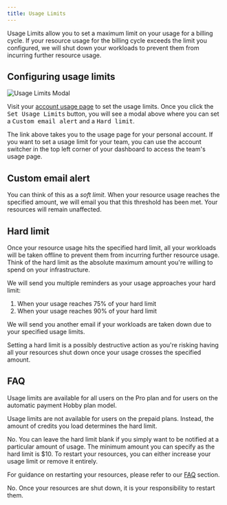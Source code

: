 ```yaml
---
title: Usage Limits
---
```


Usage Limits allow you to set a maximum limit on your usage for a billing cycle. If your resource usage for the billing cycle exceeds the limit you configured, we will shut down your workloads to prevent them from incurring further resource usage.

## Configuring usage limits

<Image src="https://res.cloudinary.com/railway/image/upload/v1694775828/usage-limits_hzv9ee.png" alt="Usage Limits Modal" layout="responsive" width={1252} height={1150} />

Visit your [account usage page](https://railway.app/account/usage) to set the usage limits. Once you click the <kbd>Set Usage Limits</kbd> button, you will see a modal above where you can set a <kbd>Custom email alert</kbd> and a <kbd>Hard limit</kbd>.

<Banner variant="info">The link above takes you to the usage page for your personal account. If you want to set a usage limit for your team, you can use the account switcher in the top left corner of your dashboard to access the team's usage page.</Banner>

## Custom email alert

You can think of this as a _soft limit_. When your resource usage reaches the specified amount, we will email you that this threshold has been met. Your resources will remain unaffected.

## Hard limit

Once your resource usage hits the specified hard limit, all your workloads will be taken offline to prevent them from incurring further resource usage. Think of the hard limit as the absolute maximum amount you're willing to spend on your infrastructure.

We will send you multiple reminders as your usage approaches your hard limit:

1. When your usage reaches 75% of your hard limit
2. When your usage reaches 90% of your hard limit

We will send you another email if your workloads are taken down due to your specified usage limits.

<Banner variant="danger">Setting a hard limit is a possibly destructive action as you're risking having all your resources shut down once your usage crosses the specified amount.</Banner>

## FAQ

<Collapse title="Can I set a usage limit?">
Usage limits are available for all users on the Pro plan and for users on the automatic payment Hobby plan model.

Usage limits are not available for users on the prepaid plans. Instead, the amount of credits you load determines the hard limit.
</Collapse>

<Collapse title="Do I need to set a hard limit to set a custom email alert?">
No. You can leave the hard limit blank if you simply want to be notified at a particular amount of usage.
</Collapse>

<Collapse title="What is the minimum hard limit?">
The minimum amount you can specify as the hard limit is $10.
</Collapse>

<Collapse title="How can I restart my resources if I hit my usage limit?">
To restart your resources, you can either increase your usage limit or remove it entirely.

For guidance on restarting your resources, please refer to our [FAQ](/reference/pricing/faqs#my-services-were-stopped-what-do-i-do) section.
</Collapse>

<Collapse title="Will my resources be automatically started during the next billing cycle?">
No. Once your resources are shut down, it is your responsibility to restart them.
</Collapse>
